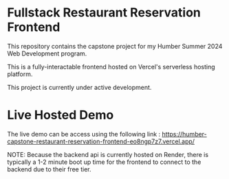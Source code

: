 # Fullstack Restaurant Reservation Frontend

This repository contains the capstone project for my Humber Summer 2024 Web Development program.

This is a fully-interactable frontend hosted on Vercel's serverless hosting platform.

This project is currently under active development.

# Live Hosted Demo

The live demo can be access using the following link : https://humber-capstone-restaurant-reservation-frontend-eo8ngp7z7.vercel.app/

NOTE: Because the backend api is currently hosted on Render, there is typically a 1-2 minute boot up time for the frontend to connect to the backend due to their free tier.
